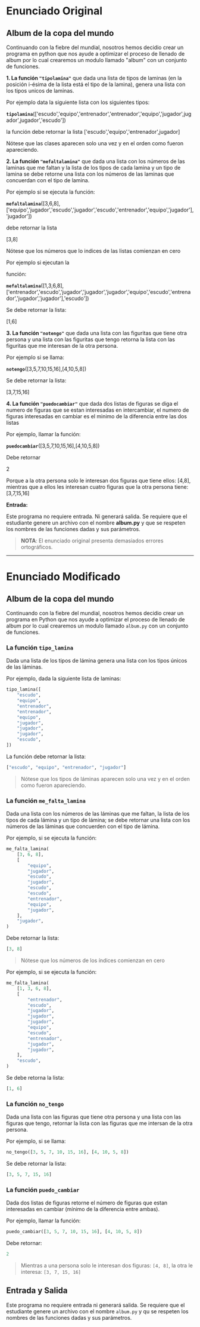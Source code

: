 # Enunciado Original

## Album de la copa del mundo

Continuando con la fiebre del mundial, nosotros hemos decidio crear un programa
en python que nos ayude a optimizar el proceso de llenado de album por lo cual
crearemos un modulo llamado "album" con un conjunto de funciones.

**1. La función `"tipolamina"`** que dada una lista de tipos de laminas (en la 
posición i-ésima de la lista está el tipo de la lamina), genera una lista con
los tipos unicos de laminas.

Por ejemplo data la siguiente lista con los siguientes tipos:

**`tipolamina`**(['escudo','equipo','entrenador','entrenador','equipo','jugador',jugador',jugador','escudo'])

la función debe retornar la lista
['escudo','equipo','entrenador',jugador]

Nótese que las clases aparecen solo una vez y en el orden como fueron apareciendo.

**2. La función `"mefaltalamina"`** que dada una lista con los números de las laminas
que me faltan y la lista de los tipos de cada lamina y un tipo de lamina se debe
retorne una lista con los números de las laminas que concuerdan con el tipo de lamina.

Por ejemplo si se ejecuta la función:

**`mefaltalamina`**([3,6,8],
['equipo','jugador','escudo','jugador','escudo','entrenador','equipo','jugador'],'jugador'])

debe retornar la lista

[3,8]

Nótese que los números que lo indices de las listas comienzan en cero

Por ejemplo si ejecutan la

función:

**`mefaltalamina`**([1,3,6,8],
['entrenador','escudo','jugador','jugador','jugador','equipo','escudo','entrenador','jugador','jugador'],'escudo'])

Se debe retornar la lista:

[1,6]

**3. La función `"notengo"`** que dada una lista con las figuritas que tiene otra persona
y una lista con las figuritas que tengo retorna la lista con las figuritas que me interesan
de la otra persona.

Por ejemplo si se llama:

**`notengo`**([3,5,7,10,15,16],[4,10,5,8])

Se debe retornar la lista:

[3,7,15,16]

**4. La función `"puedocambiar"`** que dada dos listas de figuras se diga el numero de figuras
que se estan interesadas en intercambiar, el numero de figuras interesadas en cambiar es el
minimo de la diferencia entre las dos listas

Por ejemplo, llamar la función:

**`puedocambiar`**([3,5,7,10,15,16],[4,10,5,8])

Debe retornar

2

Porque a la otra persona solo le interesan dos figuras que tiene ellos: [4,8], mientras que a
ellos les interesan cuatro figuras que la otra persona tiene: [3,7,15,16]

**Entrada:**

Este programa no requiere entrada. Ni generará salida. Se requiere que el estudiante genere
un archivo con el nombre **album.py** y que se respeten los nombres de las funciones dadas y
sus parámetros.

> __**NOTA**__: El enunciado original presenta demasiados errores ortográficos.

---

# Enunciado Modificado

## Album de la copa del mundo

Continuando con la fiebre del mundial, nosotros hemos decidio crear un programa
en Python que nos ayude a optimizar el proceso de llenado de album por lo cual
crearemos un modulo llamado `album.py` con un conjunto de funciones.

### La función `tipo_lamina`

Dada una lista de los tipos de lámina genera una lista con los tipos únicos de las
láminas.

Por ejemplo, dada la siguiente lista de laminas:
```python
tipo_lamina([
    "escudo",
    "equipo",
    "entrenador",
    "entrenador",
    "equipo",
    "jugador",
    "jugador",
    "jugador",
    "escudo",
])
```
La función debe retornar la lista:
```python
["escudo", "equipo", "entrenador", "jugador"]
```
> Nótese que los tipos de láminas aparecen solo una vez y en el orden como
> fueron apareciendo.

### La función `me_falta_lamina`

Dada una lista con los números de las láminas que me faltan, la lista de los tipos
de cada lámina y un tipo de lámina; se debe retornar una lista con los números de
las láminas que concuerden con el tipo de lámina.

Por ejemplo, si se ejecuta la función:
```python
me_falta_lamina(
    [3, 6, 8],
    [
        "equipo",
        "jugador",
        "escudo",
        "jugador",
        "escudo",
        "escudo",
        "entrenador",
        "equipo",
        "jugador",
    ],
    "jugador",
)
```
Debe retornar la lista:
```python
[3, 8]
```

> Nótese que los números de los índices comienzan en cero

Por ejemplo, si se ejecuta la función:
```python
me_falta_lamina(
    [1, 3, 6, 8],
    [
        "entrenador",
        "escudo",
        "jugador",
        "jugador",
        "jugador",
        "equipo",
        "escudo",
        "entrenador",
        "jugador",
        "jugador",
    ],
    "escudo",
)
```
Se debe retorna la lista:
```python
[1, 6]
```

### La función `no_tengo`

Dada una lista con las figuras que tiene otra persona y una lista con las figuras
que tengo, retornar la lista con las figuras que me intersan de la otra persona.

Por ejemplo, si se llama:
```python
no_tengo([3, 5, 7, 10, 15, 16], [4, 10, 5, 8])
```
Se debe retornar la lista:
```python
[3, 5, 7, 15, 16]
```

### La función `puedo_cambiar`

Dada dos listas de figuras retorne el número de figuras que estan interesadas en
cambiar (mínimo de la diferencia entre ambas).

Por ejemplo, llamar la función:
```python
puedo_cambiar([3, 5, 7, 10, 15, 16], [4, 10, 5, 8])
```
Debe retornar:
```python
2
```
> Mientras a una persona solo le interesan dos figuras: `[4, 8]`, la otra le interesa:
> `[3, 7, 15, 16]`

## Entrada y Salida

Este programa no requiere entrada ni generará salida. Se requiere que el estudiante genere
un archivo con el nombre `album.py` y qu se respeten los nombres de las funciones dadas y
sus parámetros.
